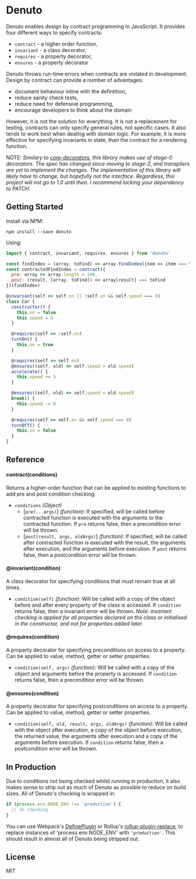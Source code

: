 # Denuto

Denuto enables design by contract programming in JavaScript. It provides four different ways to specify contracts:

* `contract` - a higher order function,
* `invariant` - a class decorator,
* `requires` - a property decorator,
* `ensures` - a property decorator

Denuto throws run-time errors when contracts are violated in development. Design by contract can provide a number of advantages:

* document behaviour inline with the defintition,
* reduce sanity check tests,
* reduce need for defensive programming,
* encourage developers to think about the domain

However, it is not the solution for everything. It is not a replacement for testing, contracts can only specify general rules, not specific cases. It also tends to work best when dealing with domain logic. For example, it is more effective for specifying invariants in state, than the contract for a rendering function.

NOTE: *Similary to [core-decorators][core-decorators], this library makes use of stage-0 decorators. The spec has changed since moving to stage-2, and transpilers are yet to implement the changes. The implementation of this library will likely have to change, but hopefully not the interface. Regardless, this project will not go to 1.0 until then. I recommend locking your dependency to PATCH.*

## Getting Started

Install via NPM:
```
npm install --save denuto
```

Using:
```javascript
import { contract, invariant, requires, ensures } from 'denuto'

const findIndex = (array, toFind) => array.findIndex(item => item === toFind)
const contractedFindIndex = contract({
  pre: array => array.length < 100,
  post: (result, [array, toFind]) => array[result] === toFind
})(findIndex)

@invariant(self => self.on || !self.on && self.speed === 0)
class Car {
  constructor() {
    this.on = false
    this.speed = 0
  }

  @requires(self => !self.on)
  turnOn() {
    this.on = true
  }

  @requires(self => self.on)
  @ensures((self, old) => self.speed > old.speed)
  accelerate() {
    this.speed += 5
  }

  @ensures((self, old) => self.speed < old.speed)
  break() {
    this.speed -= 0
  }

  @requires(self => self.on && self.speed === 0)
  turnOff() {
    this.on = false
  }
}
```

## Reference

#### contract(conditions)

Returns a higher-order function that can be applied to existing functions to add pre and post condition checking.

* `conditions` *(Object)*
  * [`pre(...args)`] *(function)*: If specified, will be called before contracted function is executed with the arguments to the contracted function. If `pre` returns false, then a precondition error will be thrown.
  * [`post(result, args, oldArgs)`] *(function)*: If specified, will be called after contracted function is executed with the result, the arguments after execution, and the arguments before execution. If `post` returns false, then a postcondition error will be thrown.

#### @invariant(condition)

A class decorator for specifying conditions that must remain true at all times.

* `condition(self)` *(function)*: Will be called with a copy of the object before and after every property of the class is accessed. If `condition` returns false, then a invariant error will be thrown. *Note: invariant checking is applied for all properties declared on the class or initialised in the constructor, and not for properties added later.*

#### @requires(condition)

A property decorator for specifying preconditions on access to a property. Can be applied to value, method, getter or setter properties.

* `condition(self, args)` *(function)*: Will be called with a copy of the object and arguments before the property is accessed. If `condition` returns false, then a precondition error will be thrown.

#### @ensures(condition)

A property decorator for specifying postconditions on access to a property. Can be applied to value, method, getter or setter properties.

* `condition(self, old, result, args, oldArgs)` *(function)*: Will be called with the object after execution, a copy of the object before execution, the returned value, the arguments after execution and a copy of the arguments before execution. If `condition` returns false, then a postcondition error will be thrown.

## In Production

Due to conditions not being checked whilst running in production, it also makes sense to strip out as much of Denuto as possible to reduce on build sizes. All of Denuto's checking is wrapped in:

```javascript
if (process.env.NODE_ENV !== 'production') {
  // do checking
}
```

You can use Webpack's [DefinePlugin][DefinePlugin] or Rollup's [rollup-plugin-replace][rollupreplace], to replace instances of 'process.env.NODE_ENV' with `'production'`. This should result in almost all of Denuto being stripped out.

## License
MIT

[DefinePlugin]: https://webpack.js.org/plugins/define-plugin/
[rollupreplace]: https://github.com/rollup/rollup-plugin-replace
[core-decorators]: https://github.com/jayphelps/core-decorators
